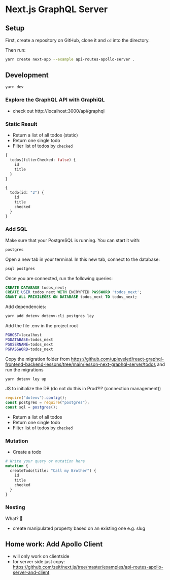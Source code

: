 # Next.js GraphQL Server

## Setup

First, create a repository on GitHub, clone it and `cd` into the directory.

Then run:

```sh
yarn create next-app --example api-routes-apollo-server .
```

## Development

```sh
yarn dev
```

### Explore the GraphQL API with GraphiQL

- check out http://localhost:3000/api/graphql

### Static Result

- Return a list of all todos (static)
- Return one single todo
- Filter list of todos by `checked`

```graphql
{
  todos(filterChecked: false) {
    id
    title
  }
}
```

```graphql
{
  todo(id: "2") {
    id
    title
    checked
  }
}
```

### Add SQL

Make sure that your PostgreSQL is running. You can start it with:

```sh
postgres
```

Open a new tab in your terminal. In this new tab, connect to the database:

```sh
psql postgres
```

Once you are connected, run the following queries:

```sql
CREATE DATABASE todos_next;
CREATE USER todos_next WITH ENCRYPTED PASSWORD 'todos_next';
GRANT ALL PRIVILEGES ON DATABASE todos_next TO todos_next;
```

Add dependencies:

```sh
yarn add dotenv dotenv-cli postgres ley
```

Add the file .env in the project root

```sh
PGHOST=localhost
PGDATABASE=todos_next
PGUSERNAME=todos_next
PGPASSWORD=todos_next
```

Copy the migration folder from https://github.com/upleveled/react-graphql-frontend-backend-lessons/tree/main/lesson-next-graphql-server/todos and run the migrations

```sh
yarn dotenv ley up
```

JS to initialize the DB (do not do this in Prod?!? (connection management))

```js
require("dotenv").config();
const postgres = require("postgres");
const sql = postgres();
```

- Return a list of all todos
- Return one single todo
- Filter list of todos by `checked`

### Mutation

- Create a todo

```graphql
# Write your query or mutation here
mutation {
  createTodo(title: "Call my Brother") {
    id
    title
    checked
  }
}
```

### Nesting

What? 🤯

- create manipulated property based on an existing one e.g. slug

## Home work: Add Apollo Client

- will only work on clientside
- for server side just copy: https://github.com/zeit/next.js/tree/master/examples/api-routes-apollo-server-and-client
